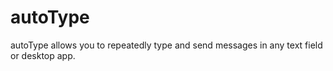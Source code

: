 # autoType
autoType allows you to repeatedly type and send messages in any text field or desktop app.
